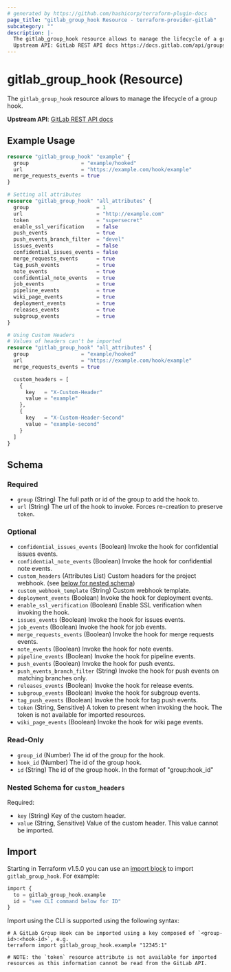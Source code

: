 ```yaml
---
# generated by https://github.com/hashicorp/terraform-plugin-docs
page_title: "gitlab_group_hook Resource - terraform-provider-gitlab"
subcategory: ""
description: |-
  The gitlab_group_hook resource allows to manage the lifecycle of a group hook.
  Upstream API: GitLab REST API docs https://docs.gitlab.com/api/groups/#hooks
---
```


# gitlab_group_hook (Resource)

The `gitlab_group_hook` resource allows to manage the lifecycle of a group hook.

**Upstream API**: [GitLab REST API docs](https://docs.gitlab.com/api/groups/#hooks)

## Example Usage

```terraform
resource "gitlab_group_hook" "example" {
  group                 = "example/hooked"
  url                   = "https://example.com/hook/example"
  merge_requests_events = true
}

# Setting all attributes
resource "gitlab_group_hook" "all_attributes" {
  group                      = 1
  url                        = "http://example.com"
  token                      = "supersecret"
  enable_ssl_verification    = false
  push_events                = true
  push_events_branch_filter  = "devel"
  issues_events              = false
  confidential_issues_events = false
  merge_requests_events      = true
  tag_push_events            = true
  note_events                = true
  confidential_note_events   = true
  job_events                 = true
  pipeline_events            = true
  wiki_page_events           = true
  deployment_events          = true
  releases_events            = true
  subgroup_events            = true
}

# Using Custom Headers
# Values of headers can't be imported
resource "gitlab_group_hook" "all_attributes" {
  group                 = "example/hooked"
  url                   = "https://example.com/hook/example"
  merge_requests_events = true

  custom_headers = [
    {
      key   = "X-Custom-Header"
      value = "example"
    },
    {
      key   = "X-Custom-Header-Second"
      value = "example-second"
    }
  ]
}
```

<!-- schema generated by tfplugindocs -->
## Schema

### Required

- `group` (String) The full path or id of the group to add the hook to.
- `url` (String) The url of the hook to invoke. Forces re-creation to preserve `token`.

### Optional

- `confidential_issues_events` (Boolean) Invoke the hook for confidential issues events.
- `confidential_note_events` (Boolean) Invoke the hook for confidential note events.
- `custom_headers` (Attributes List) Custom headers for the project webhook. (see [below for nested schema](#nestedatt--custom_headers))
- `custom_webhook_template` (String) Custom webhook template.
- `deployment_events` (Boolean) Invoke the hook for deployment events.
- `enable_ssl_verification` (Boolean) Enable SSL verification when invoking the hook.
- `issues_events` (Boolean) Invoke the hook for issues events.
- `job_events` (Boolean) Invoke the hook for job events.
- `merge_requests_events` (Boolean) Invoke the hook for merge requests events.
- `note_events` (Boolean) Invoke the hook for note events.
- `pipeline_events` (Boolean) Invoke the hook for pipeline events.
- `push_events` (Boolean) Invoke the hook for push events.
- `push_events_branch_filter` (String) Invoke the hook for push events on matching branches only.
- `releases_events` (Boolean) Invoke the hook for release events.
- `subgroup_events` (Boolean) Invoke the hook for subgroup events.
- `tag_push_events` (Boolean) Invoke the hook for tag push events.
- `token` (String, Sensitive) A token to present when invoking the hook. The token is not available for imported resources.
- `wiki_page_events` (Boolean) Invoke the hook for wiki page events.

### Read-Only

- `group_id` (Number) The id of the group for the hook.
- `hook_id` (Number) The id of the group hook.
- `id` (String) The id of the group hook. In the format of "group:hook_id"

<a id="nestedatt--custom_headers"></a>
### Nested Schema for `custom_headers`

Required:

- `key` (String) Key of the custom header.
- `value` (String, Sensitive) Value of the custom header. This value cannot be imported.

## Import

Starting in Terraform v1.5.0 you can use an [import block](https://developer.hashicorp.com/terraform/language/import) to import `gitlab_group_hook`. For example:
```terraform
import {
  to = gitlab_group_hook.example
  id = "see CLI command below for ID"
}
```

Import using the CLI is supported using the following syntax:

```shell
# A GitLab Group Hook can be imported using a key composed of `<group-id>:<hook-id>`, e.g.
terraform import gitlab_group_hook.example "12345:1"

# NOTE: the `token` resource attribute is not available for imported resources as this information cannot be read from the GitLab API.
```
